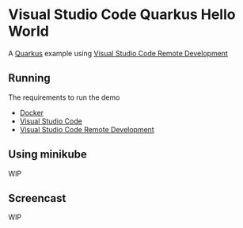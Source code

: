 # Visual Studio Code Quarkus Hello World

A [Quarkus](https://quarkus.io) example using [Visual Studio Code Remote Development](https://code.visualstudio.com/docs/remote/remote-overview)

## Running

The requirements to run the demo

* [Docker](https://www.docker.com/get-started)
* [Visual Studio Code](https://code.visualstudio.com/)
* [Visual Studio Code Remote Development](https://code.visualstudio.com/docs/remote/remote-overview)

## Using minikube

WIP

## Screencast

WIP